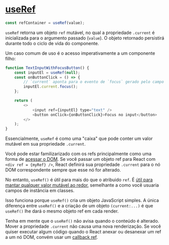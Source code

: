 # [useRef](https://reactjs.org/docs/hooks-reference.html#useref)

```js
const refContainer = useRef(value);
```
`useRef` retorna um objeto `ref` mutável, no qual a propriedade `.current` é inicializada para o argumento passado (`value`). O objeto retornado persistirá durante todo o ciclo de vida do componente.

Um caso comum de uso é o acesso imperativamente a um componente filho:
```js
function TextInputWithFocusButton() {
    const inputEl = useRef(null);
    const onButtonClick = () => {
        // `current` aponta para o evento de `focus` gerado pelo campo de texto
        inputEl.current.focus();
    };

    return (
        <>
            <input ref={inputEl} type="text" />
            <button onClick={onButtonClick}>Focus no input</button>
        </>
    );
}
```
Essencialmente, `useRef` é como uma "caixa" que pode conter um valor mutável em sua propriedade `.current`.

Você pode estar familizarizado com os refs principalmente como uma forma de [acessar o DOM](https://pt-br.reactjs.org/docs/hooks-faq.html#is-there-something-like-instance-variables). Se você passar um objeto ref para React com `<div ref = {myRef} />`, React definirá sua propriedade `.current` para o nó DOM correspondente sempre que esse nó for alterado.

No entanto, `useRef()` é útil para mais do que o atribuido `ref`. É [útil para mantar qualquer valor mutável ao redor](https://pt-br.reactjs.org/docs/hooks-faq.html#is-there-something-like-instance-variables), semelhante a como você usuaria campos de instância em classes.

Isso funciona porque `useRef()` cria um objeto JavaScript simples. A única diferença entre `useRef()` e a criação de um objeto `(current:...)` é que `useRef()` lhe dará o mesmo objeto ref em cada render.

Tenha em mente que o `useRef()` não avisa quando o conteúdo é alterado. Mover a propriedade `.current` não causa uma nova renderização. Se você quiser executar algum código quando o React anexar ou desanexar um ref a um nó DOM, convém usar um [callback ref](https://pt-br.reactjs.org/docs/hooks-faq.html#how-can-i-measure-a-dom-node).
